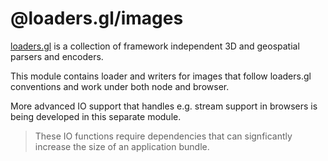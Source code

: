 # @loaders.gl/images

[loaders.gl](https://uber-web.github.io/loaders.gl/#/docs) is a collection of framework independent 3D and geospatial parsers and encoders.

This module contains loader and writers for images that follow loaders.gl conventions and work under both node and browser.

More advanced IO support that handles e.g. stream support in browsers is being developed in this separate module.

> These IO functions require dependencies that can signficantly increase the size of an application bundle.
